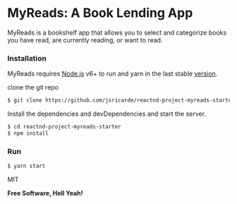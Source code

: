 # MyReads: A Book Lending App

MyReads is a bookshelf app that allows you to select and categorize books you have read, are currently reading, or want to read.

### Installation

MyReads requires [Node.js](https://nodejs.org/) v6+ to run and yarn in the last stable [version](https://yarnpkg.com/en/).

clone the git repo
```sh
$ git clone https://github.com/jsricarde/reactnd-project-myreads-starter.git
```

Install the dependencies and devDependencies and start the server.

```sh
$ cd reactnd-project-myreads-starter
$ npm install
```

### Run

```sh
$ yarn start
```


MIT


**Free Software, Hell Yeah!**